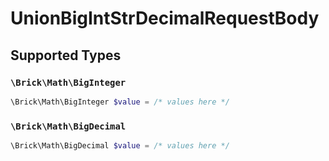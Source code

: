 # UnionBigIntStrDecimalRequestBody


## Supported Types

### `\Brick\Math\BigInteger`

```php
\Brick\Math\BigInteger $value = /* values here */
```

### `\Brick\Math\BigDecimal`

```php
\Brick\Math\BigDecimal $value = /* values here */
```

